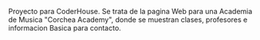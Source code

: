 Proyecto para CoderHouse.
Se trata de la pagina Web para una Academia de Musica "Corchea Academy", donde se muestran clases, profesores e informacion Basica para contacto.
